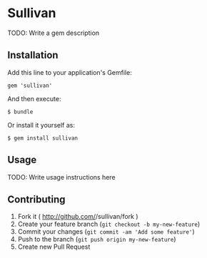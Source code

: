 # Sullivan

TODO: Write a gem description

## Installation

Add this line to your application's Gemfile:

    gem 'sullivan'

And then execute:

    $ bundle

Or install it yourself as:

    $ gem install sullivan

## Usage

TODO: Write usage instructions here

## Contributing

1. Fork it ( http://github.com/<my-github-username>/sullivan/fork )
2. Create your feature branch (`git checkout -b my-new-feature`)
3. Commit your changes (`git commit -am 'Add some feature'`)
4. Push to the branch (`git push origin my-new-feature`)
5. Create new Pull Request
